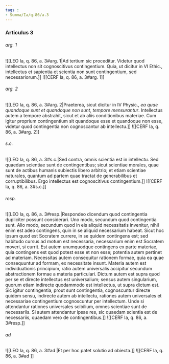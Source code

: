 ```yaml
---
tags : 
- Summa/Ia/q.86/a.3
---
```


### Articulus 3

###### arg. 1
![[LEO Ia, q. 86, a. 3#arg. 1|Ad tertium sic proceditur. Videtur quod intellectus non sit cognoscitivus contingentium. Quia, ut dicitur in VI Ethic., intellectus et sapientia et scientia non sunt contingentium, sed necessariorum.]]
![[CERF Ia, q. 86, a. 3#arg. 1]]

###### arg. 2
![[LEO Ia, q. 86, a. 3#arg. 2|Praeterea, sicut dicitur in IV Physic., *ea quae quandoque sunt et quandoque non sunt, tempore mensurantur*. Intellectus autem a tempore abstrahit, sicut et ab aliis conditionibus materiae. Cum igitur proprium contingentium sit quandoque esse et quandoque non esse, videtur quod contingentia non cognoscantur ab intellectu.]]
![[CERF Ia, q. 86, a. 3#arg. 2]]

###### s.c.
![[LEO Ia, q. 86, a. 3#s.c.|Sed contra, omnis scientia est in intellectu. Sed quaedam scientiae sunt de contingentibus; sicut scientiae morales, quae sunt de actibus humanis subiectis libero arbitrio; et etiam scientiae naturales, quantum ad partem quae tractat de generabilibus et corruptibilibus. Ergo intellectus est cognoscitivus contingentium.]]
![[CERF Ia, q. 86, a. 3#s.c.]]

###### resp.
![[LEO Ia, q. 86, a. 3#resp.|Respondeo dicendum quod contingentia dupliciter possunt considerari. Uno modo, secundum quod contingentia sunt. Alio modo, secundum quod in eis aliquid necessitatis invenitur, nihil enim est adeo contingens, quin in se aliquid necessarium habeat. Sicut hoc ipsum quod est Socratem currere, in se quidem contingens est; sed habitudo cursus ad motum est necessaria, necessarium enim est Socratem moveri, si currit. Est autem unumquodque contingens ex parte materiae, quia contingens est quod potest esse et non esse; potentia autem pertinet ad materiam. Necessitas autem consequitur rationem formae, quia ea quae consequuntur ad formam, ex necessitate insunt. Materia autem est individuationis principium, ratio autem universalis accipitur secundum abstractionem formae a materia particulari. Dictum autem est supra quod per se et directe intellectus est universalium; sensus autem singularium, quorum etiam indirecte quodammodo est intellectus, ut supra dictum est. Sic igitur contingentia, prout sunt contingentia, cognoscuntur directe quidem sensu, indirecte autem ab intellectu, rationes autem universales et necessariae contingentium cognoscuntur per intellectum. Unde si attendantur rationes universales scibilium, omnes scientiae sunt de necessariis. Si autem attendantur ipsae res, sic quaedam scientia est de necessariis, quaedam vero de contingentibus.]]
![[CERF Ia, q. 86, a. 3#resp.]]

###### ad 
![[LEO Ia, q. 86, a. 3#ad |Et per hoc patet solutio ad obiecta.]]
![[CERF Ia, q. 86, a. 3#ad ]]

